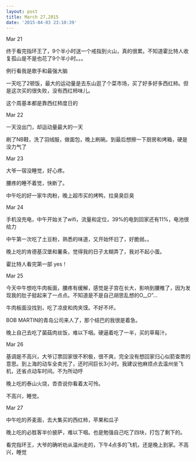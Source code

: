 ```yaml
---
layout: post
title: March 27,2015
date: '2015-04-03 23:10:39'
---
```



<span class="s1">Mar 21</span>

<span class="s1">终于看完指环王了，9个半小时送一个戒指到火山，真的很累。不知道霍比特人收复孤山是不是也花了9个半小时。。。</span>

<span class="s1">例行看我是歌手和最强大脑</span>

<span class="s1">一天吃了2顿饭，最大的运动量是去东山逛了个菜市场，买了好多好多西红柿。但是这次买的很失败，没有西红柿味儿。</span>

<span class="s1">这个周基本都是靠西红柿度日的</span>

<span class="s1">Mar 22</span>

<span class="s1">一天没出门，却运动量最大的一天</span>

<span class="s1">刷了NB鞋，洗了羽绒服，做面包，晚上刷碗。到最后想擦一下厨房和烤箱，硬是没力气了</span>

<span class="s1">Mar 23</span>

<span class="s1">大爷一宿没睡觉，好心疼。</span>

<span class="s1">腰疼的睡不着觉，快断了。</span>

<span class="s1">中午吃的好一家牛肉粉，晚上超市买的烤鸭，拉臭臭巨臭</span>

<span class="s1">Mar 24</span>

<span class="s1">手机没充电，中午开始关了wifi，流量和定位，39%的电到回家还有11%，电池很给力</span>

<span class="s1">中午第一次吃了土豆粉，熟悉的味道，又开始怀旧了，好脆弱。。</span>

<span class="s1">晚上吃的肯德基汉堡和薯条，觉得我的日子太糊弄了，我对不起小蛋。</span>

<span class="s1">霍比特人看完第一部 yes！</span>

<span class="s1">Mar 25</span>

<span class="s1">今天中午想吃牛肉板面，腰疼有缓解，感觉是子宫在长大，影响到腰椎了，因为发现我的肚子挺起来了一点点。不知道是不是自己胡思乱想的O__O”…</span>

<span class="s1">牛肉板面没找到，吃了凉皮和肉夹馍。不好不坏。</span>

<span class="s1">BOB MARTIN的青岛公司来人了，那个结巴的我很是着急。</span>

<span class="s1">晚上自己去吃了菌菇肉丝饭，难以下咽。硬逼着吃了一半，买的草莓汁。</span>

<span class="s1">Mar 26</span>

<span class="s1">基调是不高兴，大爷订票回家很不积极，很不爽，完全没有想回家归心似箭查票的意思。到上海的动车全卖光了，还时间巨长3小时。我建议他麻烦点去温州坐飞机，还省点动车时间。不为所动哼</span>

<span class="s1">晚上吃的泰山火烧，杏杏说你看着太可怜。</span>

<span class="s1">不高兴，睡觉。</span>

<span class="s1">Mar 27</span>

<span class="s1">中午吃的荞麦面，去大集买的西红柿，苹果和瓜子</span>

<span class="s1">晚上吃的必胜客半价披萨，难以下咽。也是勉强自己吃了四块，打包了剩下的。</span>

<span class="s1">看完指环王，大爷的确听劝从温州走的，下午4点多的飞机，还是晚上到家。不高兴，睡觉</span>

<span class="s1"> </span>

<span class="s1"> </span>

<span class="s1"> </span>


